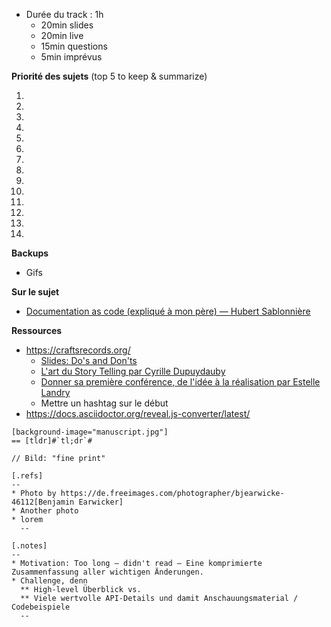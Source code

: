 - Durée du track : 1h
  - 20min slides
  - 20min live
  - 15min questions
  - 5min imprévus


**Priorité des sujets** (top 5 to keep & summarize)

1. 
2. 
3. 
4. 
5. 
6. 
7. 
8. 
9. 
10.
11. 
12. 
13. 
14. 

**Backups**

- Gifs

**Sur le sujet**
- [Documentation as code (expliqué à mon père) — Hubert Sablonnière](https://www.youtube.com/watch?v=1rKgVF5CEEY)

**Ressources**

- https://craftsrecords.org/
  - [Slides: Do's and Don'ts](https://www.youtube.com/watch?v=onfaLYecMlQ)
  - [L'art du Story Telling par Cyrille Dupuydauby](https://www.youtube.com/watch?v=aNfYcXTpV1c)
  - [Donner sa première conférence, de l'idée à la réalisation par Estelle Landry](https://www.youtube.com/watch?v=15LSass6j9A)
  - Mettre un hashtag sur le début
- https://docs.asciidoctor.org/reveal.js-converter/latest/

```asciidoc
[background-image="manuscript.jpg"]
== [tldr]#`tl;dr`#

// Bild: "fine print"

[.refs]
--
* Photo by https://de.freeimages.com/photographer/bjearwicke-46112[Benjamin Earwicker]
* Another photo
* lorem
  --

[.notes]
--
* Motivation: Too long – didn't read – Eine komprimierte Zusammenfassung aller wichtigen Änderungen.
* Challenge, denn
  ** High-level Überblick vs.
  ** Viele wertvolle API-Details und damit Anschauungsmaterial / Codebeispiele
  --
```
